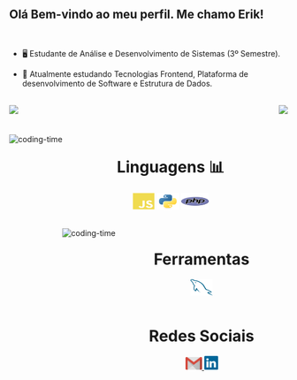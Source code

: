 ## Olá Bem-vindo ao meu perfil. Me chamo Erik!
<br>

- 🖥️  Estudante de Análise e Desenvolvimento de Sistemas (3º Semestre).

- 🌱 Atualmente estudando Tecnologias Frontend, Plataforma de desenvolvimento de Software e Estrutura de Dados.

<br>

<div>
    <img  height="180em" src="https://github-readme-stats.vercel.app/api?username=Erik-Zaros&show_icons=true&theme=dracula&include_all_commits=true&count_private=true"/>
    <img align="right" height="180em" src="https://github-readme-stats.vercel.app/api/top-langs/?username=Erik-Zaros&layout=compact&langs_count=16&theme=dracula"/>
  
</div>
<br>

<div  align="center"> 
  <div style="display: inline_block"><br>
    <img align="left" height="250" alt="coding-time" src="code.gif">
    <h1 align="center">Linguagens 📊</h1>
    <img align="center" height="30" width="40" alta="js-icon"  src="https://raw.githubusercontent.com/devicons/devicon/master/icons/javascript/javascript-plain.svg">
    <img align="center" height="30" width="40" alt="python-icon" src="https://raw.githubusercontent.com/devicons/devicon/master/icons/python/python-original.svg">
    <img align="center" height="30" width="50" alt="php-icon" src="https://raw.githubusercontent.com/devicons/devicon/master/icons/php/php-original.svg">
   </div>
 <br>
  <div  align="center"> 
  <div style="display: inline_block"><br>
    <img align="left" height="250" alt="coding-time" src="code.gif">
    <h1 align="center">Ferramentas</h1>
    <img align="center" height="30" width="40" alt="mysql-icon" src="https://raw.githubusercontent.com/devicons/devicon/master/icons/mysql/mysql-original.svg">
  </div>
  <br>
  <div>
    <h1 align="center">Redes Sociais</h1>
    <a href = "mailto: erikzaros942@gmail.com">
      <img width="30" src="gmail.svg">
    </a>
    <a href = "https://www.linkedin.com/in/erik-delanda-zaros-99152b253/">
      <img width="25" src="linkedin.svg">
    </a>
</div>
